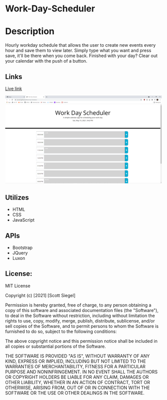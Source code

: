 # Work-Day-Scheduler

# Description
Hourly workday schedule that allows the user to create new events every hour and save them to view later. Simply type what you want and press save, it'll be there when you come back. Finished with your day? Clear out your calendar with the push of a button.

## Links

[Live link](https://scoven2.github.io/Work-Day-Scheduler/index.html)

![screenshots](assets/Screenshot.png)

## Utilizes
* HTML
* CSS
* JavaScript

## APIs
* Bootstrap
* JQuery
* Luxon

## License:
MIT License

Copyright (c) [2021] [Scott Siegel]

Permission is hereby granted, free of charge, to any person obtaining a copy
of this software and associated documentation files (the "Software"), to deal
in the Software without restriction, including without limitation the rights
to use, copy, modify, merge, publish, distribute, sublicense, and/or sell
copies of the Software, and to permit persons to whom the Software is
furnished to do so, subject to the following conditions:

The above copyright notice and this permission notice shall be included in all
copies or substantial portions of the Software.

THE SOFTWARE IS PROVIDED "AS IS", WITHOUT WARRANTY OF ANY KIND, EXPRESS OR
IMPLIED, INCLUDING BUT NOT LIMITED TO THE WARRANTIES OF MERCHANTABILITY,
FITNESS FOR A PARTICULAR PURPOSE AND NONINFRINGEMENT. IN NO EVENT SHALL THE
AUTHORS OR COPYRIGHT HOLDERS BE LIABLE FOR ANY CLAIM, DAMAGES OR OTHER
LIABILITY, WHETHER IN AN ACTION OF CONTRACT, TORT OR OTHERWISE, ARISING FROM,
OUT OF OR IN CONNECTION WITH THE SOFTWARE OR THE USE OR OTHER DEALINGS IN THE
SOFTWARE.